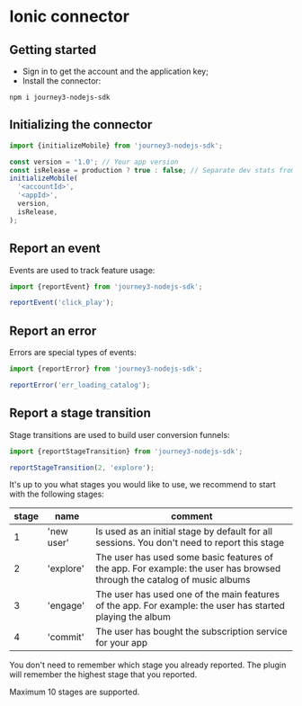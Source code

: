 # Ionic connector

## Getting started

- Sign in to get the account and the application key;
- Install the connector:

```
npm i journey3-nodejs-sdk
```

## Initializing the connector

```js
import {initializeMobile} from 'journey3-nodejs-sdk';

const version = '1.0'; // Your app version
const isRelease = production ? true : false; // Separate dev stats from production stats
initializeMobile(
  '<accountId>',
  '<appId>',
  version,
  isRelease,
);
```

## Report an event

Events are used to track feature usage:

```js
import {reportEvent} from 'journey3-nodejs-sdk';

reportEvent('click_play');
```

## Report an error

Errors are special types of events:

```js
import {reportError} from 'journey3-nodejs-sdk';

reportError('err_loading_catalog');
```

## Report a stage transition

Stage transitions are used to build user conversion funnels:

```js
import {reportStageTransition} from 'journey3-nodejs-sdk';

reportStageTransition(2, 'explore');
```

It's up to you what stages you would like to use, we recommend to start with the following stages:

| stage | name | comment |
| ------| ---- | ------- |
| 1 | 'new user' | Is used as an initial stage by default for all sessions. You don't need to report this stage |
| 2 | 'explore' | The user has used some basic features of the app. For example: the user has browsed through the catalog of music albums |
| 3 | 'engage' | The user has used one of the main features of the app. For example: the user has started playing the album |
| 4 | 'commit' | The user has bought the subscription service for your app |

You don't need to remember which stage you already reported. The plugin will remember the highest stage that you reported.

Maximum 10 stages are supported.